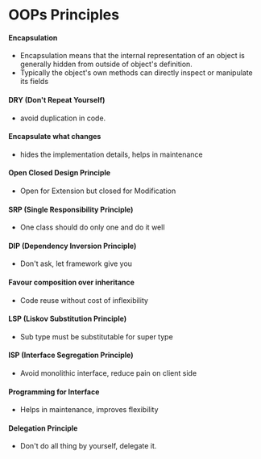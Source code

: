 # OOPs Principles

#### Encapsulation

- Encapsulation means that the internal representation of an object is generally hidden from outside of object's definition.
- Typically the object's own methods can directly inspect or manipulate its fields

#### DRY (Don't Repeat Yourself) 
- avoid duplication in code.

#### Encapsulate what changes 
- hides the implementation details, helps in maintenance

#### Open Closed Design Principle 
- Open for Extension but closed for Modification

#### SRP (Single Responsibility Principle) 
- One class should do only one and do it well

#### DIP (Dependency Inversion Principle) 
- Don't ask, let framework give you

#### Favour composition over inheritance 
- Code reuse without cost of inflexibility

#### LSP (Liskov Substitution Principle) 
- Sub type must be substitutable for super type

#### ISP (Interface Segregation Principle) 
- Avoid monolithic interface, reduce pain on client side

#### Programming for Interface 
- Helps in maintenance, improves flexibility

#### Delegation Principle 
- Don't do all thing by yourself, delegate it. 
